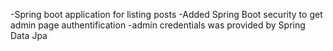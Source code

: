 -Spring boot application for listing posts
-Added Spring Boot security to get admin page authentification
-admin credentials was provided by Spring Data Jpa 